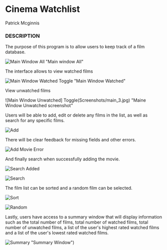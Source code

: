     
# __Cinema Watchlist__

Patrick Mcginnis
    
### DESCRIPTION	
	
The purpose of this program is to allow users to keep track of a film database.

![Main Window All](CinemaWatchList/Screenshots/main_1.jpg) "Main window All"

The interface allows to view watched films

![Main Window Watched Toggle](Screenshots/main_2.jpg) "Main Window Watched"

View unwatched films

![Main Window Unwatched] Toggle(Screenshots/main_3.jpg) "Maine Window Unwatched screenshot"

Users will be able to add, edit or delete any films in the list, as well as search for
any specific films. 

![Add](Screenshots/add_1.jpg "Add Movie")

There will be clear feedback for missing fields and other errors.

![Add Movie Error](Screenshots/add_2.jpg "Add Movie Error")

And finally search when successfully adding the movie.

![Search Added](Screenshots/add_3.jpg "Find added Movie")

![Search](Screenshots/search_2.jpg "Search Drama")

The film list can be sorted and a random film can be selected.

![Sort](Screenshots/sort_1.jpg "Sorted Rating")

![Random](Screenshots/search_1.jpg "Random Select")

Lastly, users have access to a summary window that will display information such as the total number of films,
total number of watched films, total number of unwatched films, a list of the user's highest rated watched films
and a list of the user's lowest rated watched films.

![Summary](Screenshots/summary_1.jpg) "Summary Window")
	